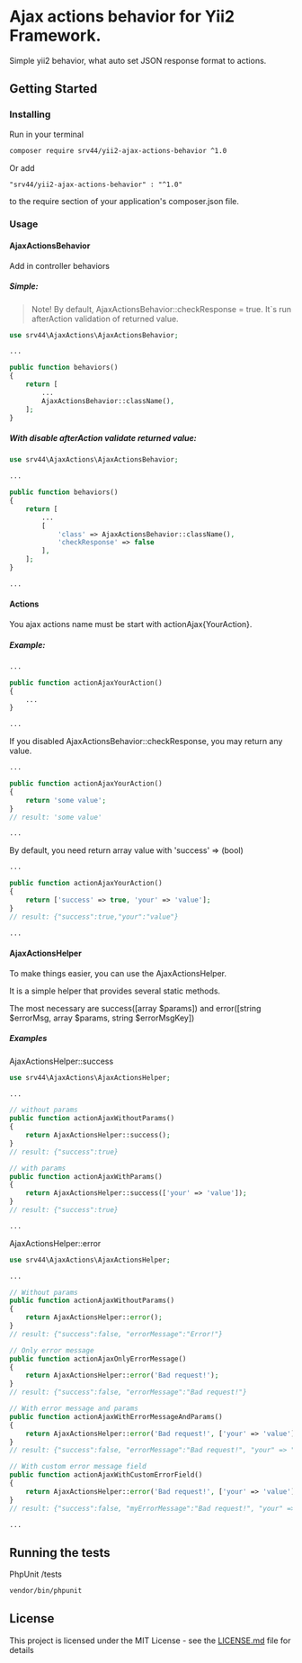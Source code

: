 # Ajax actions behavior for Yii2 Framework.

Simple yii2 behavior, what auto set JSON response format to actions.

## Getting Started

### Installing

Run in your terminal

```bash
composer require srv44/yii2-ajax-actions-behavior ^1.0
```

Or add
```
"srv44/yii2-ajax-actions-behavior" : "^1.0"
```
to the require section of your application's composer.json file.

### Usage

#### AjaxActionsBehavior
Add in controller behaviors
##### Simple:
> Note! By default, AjaxActionsBehavior::checkResponse = true. It`s run afterAction validation of returned value.
```php
use srv44\AjaxActions\AjaxActionsBehavior;

...

public function behaviors()
{
    return [
        ...
        AjaxActionsBehavior::className(),
    ];
}
```

##### With disable afterAction validate returned value:

```php
use srv44\AjaxActions\AjaxActionsBehavior;

...

public function behaviors()
{
    return [
        ...
        [
            'class' => AjaxActionsBehavior::className(),
            'checkResponse' => false
        ],
    ];
}

...
```

#### Actions

You ajax actions name must be start with actionAjax{YourAction}.

##### Example:

```php
...

public function actionAjaxYourAction() 
{
    ...
}

...
```

If you disabled AjaxActionsBehavior::checkResponse, you may return any value.

```php
...

public function actionAjaxYourAction() 
{
    return 'some value';
}
// result: 'some value'

...
```

By default, you need return array value with 'success' => (bool)

```php
...

public function actionAjaxYourAction() 
{
    return ['success' => true, 'your' => 'value'];
}
// result: {"success":true,"your":"value"}

...
```

#### AjaxActionsHelper

To make things easier, you can use the AjaxActionsHelper.

It is a simple helper that provides several static methods.

The most necessary are success([array $params]) and error([string $errorMsg, array $params, string $errorMsgKey])

##### Examples

AjaxActionsHelper::success

```php
use srv44\AjaxActions\AjaxActionsHelper;

...

// without params
public function actionAjaxWithoutParams() 
{
    return AjaxActionsHelper::success();
}
// result: {"success":true}

// with params
public function actionAjaxWithParams() 
{
    return AjaxActionsHelper::success(['your' => 'value']);
}
// result: {"success":true}

...
```

AjaxActionsHelper::error

```php
use srv44\AjaxActions\AjaxActionsHelper;

...

// Without params
public function actionAjaxWithoutParams() 
{
    return AjaxActionsHelper::error();
}
// result: {"success":false, "errorMessage":"Error!"}

// Only error message
public function actionAjaxOnlyErrorMessage() 
{
    return AjaxActionsHelper::error('Bad request!');
}
// result: {"success":false, "errorMessage":"Bad request!"}

// With error message and params
public function actionAjaxWithErrorMessageAndParams() 
{
    return AjaxActionsHelper::error('Bad request!', ['your' => 'value']);
}
// result: {"success":false, "errorMessage":"Bad request!", "your" => "value"}

// With custom error message field
public function actionAjaxWithCustomErrorField() 
{
    return AjaxActionsHelper::error('Bad request!', ['your' => 'value'], 'myErrorMessage');
}
// result: {"success":false, "myErrorMessage":"Bad request!", "your" => "value"}

...
```

## Running the tests

PhpUnit /tests

```bash
vendor/bin/phpunit
``` 

## License

This project is licensed under the MIT License - see the [LICENSE.md](LICENSE.md) file for details
